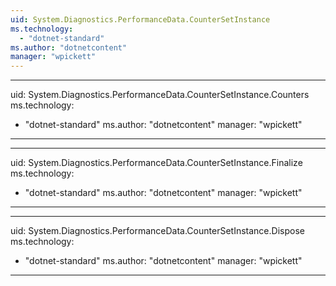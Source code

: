```yaml
---
uid: System.Diagnostics.PerformanceData.CounterSetInstance
ms.technology: 
  - "dotnet-standard"
ms.author: "dotnetcontent"
manager: "wpickett"
---
```


---
uid: System.Diagnostics.PerformanceData.CounterSetInstance.Counters
ms.technology: 
  - "dotnet-standard"
ms.author: "dotnetcontent"
manager: "wpickett"
---

---
uid: System.Diagnostics.PerformanceData.CounterSetInstance.Finalize
ms.technology: 
  - "dotnet-standard"
ms.author: "dotnetcontent"
manager: "wpickett"
---

---
uid: System.Diagnostics.PerformanceData.CounterSetInstance.Dispose
ms.technology: 
  - "dotnet-standard"
ms.author: "dotnetcontent"
manager: "wpickett"
---
